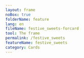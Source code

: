 ```yaml
---
layout: frame
noBox: true
folderName: feature
lang: en
fileName: festive_sweets-forcard
tool: The frame
permalink: /festive_sweets
featureName: festive_sweets
category: Cards
---
```

